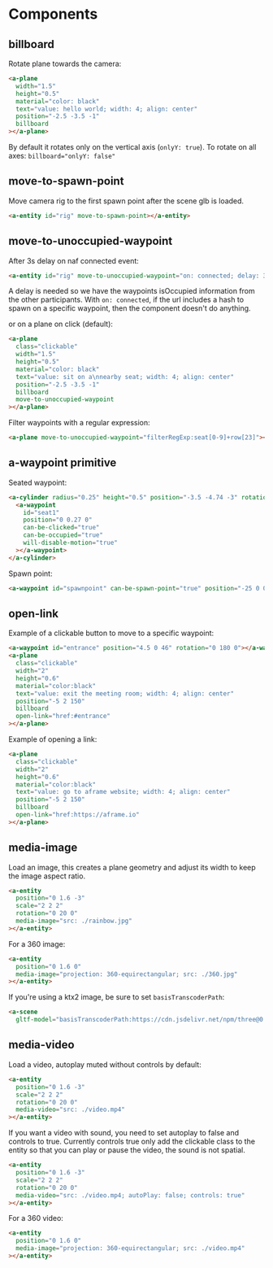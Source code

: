 # Components

## billboard

Rotate plane towards the camera:

```html
<a-plane
  width="1.5"
  height="0.5"
  material="color: black"
  text="value: hello world; width: 4; align: center"
  position="-2.5 -3.5 -1"
  billboard
></a-plane>
```

By default it rotates only on the vertical axis (`onlyY: true`).
To rotate on all axes: `billboard="onlyY: false"`

## move-to-spawn-point

Move camera rig to the first spawn point after the scene glb is loaded.

```html
<a-entity id="rig" move-to-spawn-point></a-entity>
```

## move-to-unoccupied-waypoint

After 3s delay on naf connected event:

```html
<a-entity id="rig" move-to-unoccupied-waypoint="on: connected; delay: 3"></a-entity>
```

A delay is needed so we have the waypoints isOccupied information from the other participants.
With `on: connected`, if the url includes a hash to spawn on a specific waypoint, then the component doesn't do anything.

or on a plane on click (default):

```html
<a-plane
  class="clickable"
  width="1.5"
  height="0.5"
  material="color: black"
  text="value: sit on a\nnearby seat; width: 4; align: center"
  position="-2.5 -3.5 -1"
  billboard
  move-to-unoccupied-waypoint
></a-plane>
```

Filter waypoints with a regular expression:

```html
<a-plane move-to-unoccupied-waypoint="filterRegExp:seat[0-9]+row[23]"></a-plane>
```

## a-waypoint primitive

Seated waypoint:

```html
<a-cylinder radius="0.25" height="0.5" position="-3.5 -4.74 -3" rotation="0 -150 0">
  <a-waypoint
    id="seat1"
    position="0 0.27 0"
    can-be-clicked="true"
    can-be-occupied="true"
    will-disable-motion="true"
  ></a-waypoint>
</a-cylinder>
```

Spawn point:

```html
<a-waypoint id="spawnpoint" can-be-spawn-point="true" position="-25 0 0" rotation="0 90 0"></a-waypoint>
```

## open-link

Example of a clickable button to move to a specific waypoint:

```html
<a-waypoint id="entrance" position="4.5 0 46" rotation="0 180 0"></a-waypoint>
<a-plane
  class="clickable"
  width="2"
  height="0.6"
  material="color:black"
  text="value: exit the meeting room; width: 4; align: center"
  position="-5 2 150"
  billboard
  open-link="href:#entrance"
></a-plane>
```

Example of opening a link:

```html
<a-plane
  class="clickable"
  width="2"
  height="0.6"
  material="color:black"
  text="value: go to aframe website; width: 4; align: center"
  position="-5 2 150"
  billboard
  open-link="href:https://aframe.io"
></a-plane>
```

## media-image

Load an image, this creates a plane geometry and adjust its width to keep the
image aspect ratio.

```html
<a-entity
  position="0 1.6 -3"
  scale="2 2 2"
  rotation="0 20 0"
  media-image="src: ./rainbow.jpg"
></a-entity>
```

For a 360 image:

```html
<a-entity
  position="0 1.6 0"
  media-image="projection: 360-equirectangular; src: ./360.jpg"
></a-entity>
```

If you're using a ktx2 image, be sure to set `basisTranscoderPath`:

```html
<a-scene
  gltf-model="basisTranscoderPath:https://cdn.jsdelivr.net/npm/three@0.173.0/examples/jsm/libs/basis/">
```

## media-video

Load a video, autoplay muted without controls by default:

```html
<a-entity
  position="0 1.6 -3"
  scale="2 2 2"
  rotation="0 20 0"
  media-video="src: ./video.mp4"
></a-entity>
```

If you want a video with sound, you need to set autoplay to false and controls to
true. Currently controls true only add the clickable class to the entity so that you can
play or pause the video, the sound is not spatial.

```html
<a-entity
  position="0 1.6 -3"
  scale="2 2 2"
  rotation="0 20 0"
  media-video="src: ./video.mp4; autoPlay: false; controls: true"
></a-entity>
```

For a 360 video:

```html
<a-entity
  position="0 1.6 0"
  media-image="projection: 360-equirectangular; src: ./video.mp4"
></a-entity>
```
